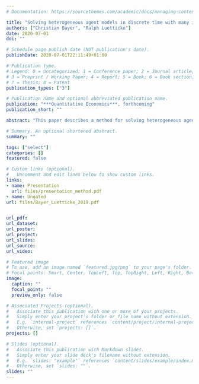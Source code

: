 ```yaml
---
# Documentation: https://sourcethemes.com/academic/docs/managing-content/

title: "Solving heterogeneous agent models in discrete time with many idiosyncratic states by perturbation methods"
authors: ["Christian Bayer", "Ralph Luetticke"]
date: 2020-07-01
doi: ""

# Schedule page publish date (NOT publication's date).
publishDate: 2020-07-01T22:11:49+01:00

# Publication type.
# Legend: 0 = Uncategorized; 1 = Conference paper; 2 = Journal article;
# 3 = Preprint / Working Paper; 4 = Report; 5 = Book; 6 = Book section;
# 7 = Thesis; 8 = Patent
publication_types: ["3"]

# Publication name and optional abbreviated publication name.
publication: "***Quantitative Economics***, forthcoming"
publication_short: ""

abstract: "This paper describes a method for solving heterogeneous agent models with aggregate risk and many idiosyncratic states formulated in discrete time. It extends the method proposed by Reiter (2009) and complements recent work by Ahn et al. (2017) on how to solve such models in continuous time. We suggest first solving for the stationary equilibrium of the model without aggregate risk. We then write the functionals that describe the recursive equilibrium as sparse expansions around their stationary equilibrium counterparts. Finally we use the perturbation method of Schmitt-Grohé and Uribe (2004) to approximate the aggregate dynamics of the model."

# Summary. An optional shortened abstract.
summary: ""

tags: ["select"]
categories: []
featured: false

# Custom links (optional).
#   Uncomment and edit lines below to show custom links.
links:
- name: Presentation
  url: files/presentation_method.pdf
- name: Ungated
url: files/Bayer_Luetticke_2019.pdf


url_pdf:
url_dataset:
url_poster:
url_project:
url_slides:
url_source:
url_video:

# Featured image
# To use, add an image named `featured.jpg/png` to your page's folder.
# Focal points: Smart, Center, TopLeft, Top, TopRight, Left, Right, BottomLeft, Bottom, BottomRight.
image:
  caption: ""
  focal_point: ""
  preview_only: false

# Associated Projects (optional).
#   Associate this publication with one or more of your projects.
#   Simply enter your project's folder or file name without extension.
#   E.g. `internal-project` references `content/project/internal-project/index.md`.
#   Otherwise, set `projects: []`.
projects: []

# Slides (optional).
#   Associate this publication with Markdown slides.
#   Simply enter your slide deck's filename without extension.
#   E.g. `slides: "example"` references `content/slides/example/index.md`.
#   Otherwise, set `slides: ""`.
slides: ""
---
```

